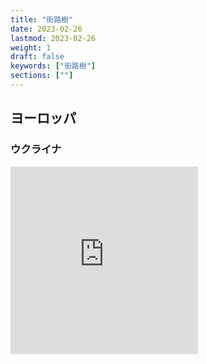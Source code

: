 ```yaml
---
title: "街路樹"
date: 2023-02-26
lastmod: 2023-02-26
weight: 1
draft: false
keywords: ["街路樹"]
sections: [""]
---
```


## ヨーロッパ
### ウクライナ
<div class="googlemap-if">
<iframe src="https://www.google.com/maps/embed?pb=!4v1677409776434!6m8!1m7!1sfLQn_xIgRLx5d5Hg9PPEhw!2m2!1d50.44772716634038!2d30.51194505372338!3f308.4084363922659!4f-14.134216796725042!5f1.4568091410423287" width="300" height="300" style="border:0;" allowfullscreen="" loading="lazy" referrerpolicy="no-referrer-when-downgrade"></iframe>
</div>